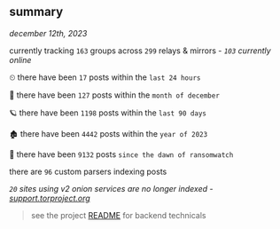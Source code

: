 
## summary
_december 12th, 2023_

currently tracking `163` groups across `299` relays & mirrors - _`103` currently online_

⏲ there have been `17` posts within the `last 24 hours`

🦈 there have been `127` posts within the `month of december`

🪐 there have been `1198` posts within the `last 90 days`

🏚 there have been `4442` posts within the `year of 2023`

🦕 there have been `9132` posts `since the dawn of ransomwatch`

there are `96` custom parsers indexing posts

_`20` sites using v2 onion services are no longer indexed - [support.torproject.org](https://support.torproject.org/onionservices/v2-deprecation/)_

> see the project [README](https://github.com/joshhighet/ransomwatch#ransomwatch--) for backend technicals

